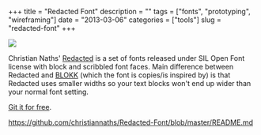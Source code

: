 +++
title = "Redacted Font"
description = ""
tags = ["fonts", "prototyping", "wireframing"]
date = "2013-03-06"
categories = ["tools"]
slug = "redacted-font"
+++


<div class="tool-screenshot mb1"><a href="https://github.com/christiannaths/Redacted-Font/blob/master/README.md"><img id="bluga-thumbnail-2701" class="bluga-thumbnail custom" src="http://media.konigi.com/bluga/
wt522fcb0bbaee8_custom.jpg"/></a></div><p>Christian Naths' <a href="https://github.com/christiannaths/Redacted-Font">Redacted</a> is a set of fonts released under SIL Open Font license with block and scribbled font faces. Main difference between Redacted and <a href="http://blokkfont.com/">BLOKK</a> (which the font is copies/is inspired by) is that Redacted uses smaller widths so your text blocks won't end up wider than your normal font setting.</p>

<p><a href="https://github.com/christiannaths/Redacted-Font">Git it for free</a>.</p>

  
<p><a href="https://github.com/christiannaths/Redacted-Font/blob/master/README.md">https://github.com/christiannaths/Redacted-Font/blob/master/README.md</a></p>
      
